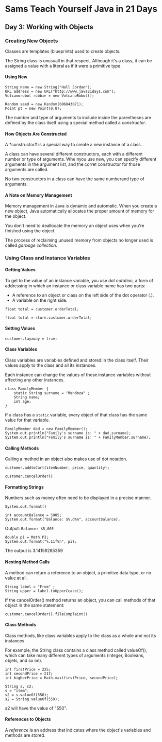 # Sams Teach Yourself Java in 21 Days

## Day 3: Working with Objects

### Creating New Objects

Classes are templates (blueprints) used to create objects.

The String class is unusuall in that respect. Although it's a class,
it can be assigned a value with a literal as if it were a primitive type.

#### Using New

```
String name = new String("Hall Jordan");
URL address = new URL("http://www.java21days.com");
Volcanorobot robbie = new VolcanoRobot();
```

```
Random seed = new Random(606843071);
Point pt = new Point(0,0);
```
The number and type of arguments to include inside the parentheses are defined by
the class itself using a special method called a *constructor*.

#### How Objects Are Constructed

A *constructor# is a special way to create a new instance of a class.

A class can have several different constructors, each with a different number or type of arguments.
Whe nyou use new, you can specify different arguments in the argument list, and the corret constructor 
for those arguments are called.

No two constructors in a class can have the same numberand type of arguments.

#### A Note on Memory Management

Memory management in Java is dynamic and automatic. When you create a new object, Java
automatically allocates the proper amount of memory for the object.

You don't need to deallocate the memory an object uses when you're finished using the object.

The process of reclaiming unused memory from objects no longer used is called *garbage collection*.

### Using Class and Instance Variables

#### Getting Values

To get to the value of an instance variable, you use *dot notation*, a form of addressing in which an
instance or class variable name has two parts:

* A reference to an object or class on the left side of the dot operator (.).
* A variable on the right side.

`float total = customer.orderTotal;`

`float total = store.customer.orderTotal;`

#### Setting Values

`customer.layaway = true;`

#### Class Variables

Class variables are variables defined and stored in the class itself.
Their values apply to the class and all its instances.

Each instance can change the values of those instance variables without 
affecting any other instances.

```
class FamilyMember {
    static String surname = "Mendoza" ;
    String name;
    int age;
}
```

If a class has a `static` variable, every object of that class has the same value for that variable.

```
FamilyMember dad = new FamilyMember();
System.out.println("Family's surname is: " + dad.surname);
System.out.println("Family's surname is: " + FamilyMember.surname);
```

#### Calling Methods

Calling a method in an object also makes use of dot notation.

`customer.addtoCart(itemNumber, price, quantity);`

`customer.cancelOrder()`

#### Formatting Strings

Numbers such as money often need to be displayed in a precise manner.

`System.out.format()`

```
int accountBalance = 5005;
System.out.format("Balance: $%,d%n", accountBalance);
```

Output: `Balance: $5,005`

```
double pi = Math.PI;
System.out.format("%.11f%n", pi);
```

The output is 3.14159265359

#### Nesting Method Calls

A method can return a reference to an object, a primitive data type, or no value at all.

```
String label = "From" ;
String upper = label.toUpperCcase();
```

If the cancelOrder() method returns an object, you can call methods of that object in the same statement:

`customer.cancelOrder().fileComplaint()`

#### Class Methods

Class methods, like class variables apply to the class as a whole and not its instances.

For example, the String class contains a class method called valueOf(), which can take many different types of arguments (integer, Booleans, objets, and so on).

```
int firstPrice = 225;
int secondPrice = 217;
int higherPrice = Math.max(firstPrice, secondPrice);
```

```
String s, s2;
s = "item";
s2 = s.valueOf(550);
s2 = String.valueOf(550);
```

s2 will have the value of "550".

#### References to Objects

A *reference* is an address that indicates where the object's variables and methods are stored.
